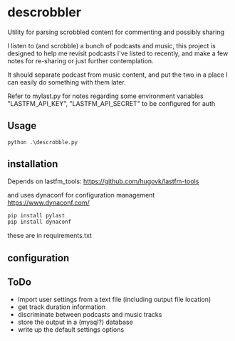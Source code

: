 # descrobbler
Utility for parsing scrobbled content for commenting and possibly sharing

I listen to (and scrobble) a bunch of podcasts and music, this project is designed to help me revisit podcasts I've listed to recently, and make a few notes for re-sharing or just further contemplation.

It should separate podcast from music content, and put the two in a place I can easily do something with them later.

Refer to mylast.py for notes regarding some environment variables "LASTFM_API_KEY", "LASTFM_API_SECRET" to be configured for auth

## Usage

```python .\descrobble.py```

## installation

Depends on lastfm_tools:
https://github.com/hugovk/lastfm-tools

and uses dynaconf for configuration management
https://www.dynaconf.com/

```bash
pip install pylast
pip install dynaconf
```

these are in requirements.txt

## configuration


## ToDo

- Import user settings from a text file (including output file location)
- get track duration information
- discriminate between podcasts and music tracks
- store the output in a (mysql?) database
- write up the default settings options

